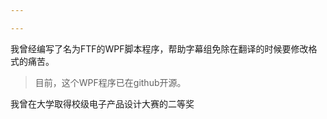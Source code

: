 ```yaml
---

---
```


我曾经编写了名为FTF的WPF脚本程序，帮助字幕组免除在翻译的时候要修改格式的痛苦。<br>
>目前，这个WPF程序已在github开源。<br>

我曾在大学取得校级电子产品设计大赛的二等奖<br>